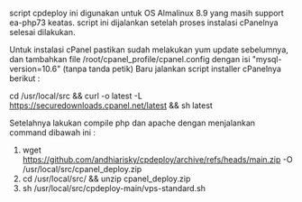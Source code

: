 script cpdeploy ini digunakan untuk OS Almalinux 8.9 yang masih support ea-php73 keatas.
script ini dijalankan setelah proses instalasi cPanelnya selesai dilakukan.

Untuk instalasi cPanel pastikan sudah melakukan yum update sebelumnya, dan tambahkan file /root/cpanel_profile/cpanel.config dengan isi "mysql-version=10.6" (tanpa tanda petik)
Baru jalankan script installer cPanelnya berikut :

cd /usr/local/src && curl -o latest -L https://securedownloads.cpanel.net/latest && sh latest

Setelahnya lakukan compile php dan apache dengan menjalankan command dibawah ini :

1. wget https://github.com/andhiarisky/cpdeploy/archive/refs/heads/main.zip -O /usr/local/src/cpanel_deploy.zip
2. cd /usr/local/src/ && unzip cpanel_deploy.zip
3. sh /usr/local/src/cpdeploy-main/vps-standard.sh
